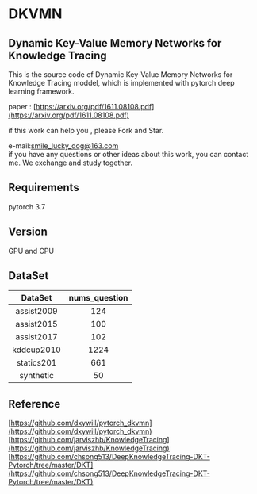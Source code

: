 # DKVMN
## Dynamic Key-Value Memory Networks for Knowledge Tracing
This is the source code of Dynamic Key-Value Memory Networks for Knowledge Tracing moddel, which is implemented with pytorch deep learning framework. 

paper : [https://arxiv.org/pdf/1611.08108.pdf](https://arxiv.org/pdf/1611.08108.pdf)
 
if this work can help you , please Fork and Star.   

e-mail:smile_lucky_dog@163.com  
if you have any questions or other ideas about this work, you can contact me. We exchange and study together.


## Requirements
pytorch 3.7 


## Version
GPU and CPU


## DataSet
|DataSet|nums_question|
|:-:|:-:|  
|assist2009 | 124|
|assist2015 | 100|
|assist2017 | 102|
| kddcup2010| 1224|
|statics201|661|
|synthetic|50|


## Reference
[https://github.com/dxywill/pytorch_dkvmn](https://github.com/dxywill/pytorch_dkvmn)  
[https://github.com/jarviszhb/KnowledgeTracing](https://github.com/jarviszhb/KnowledgeTracing)  
[https://github.com/chsong513/DeepKnowledgeTracing-DKT-Pytorch/tree/master/DKT](https://github.com/chsong513/DeepKnowledgeTracing-DKT-Pytorch/tree/master/DKT)


